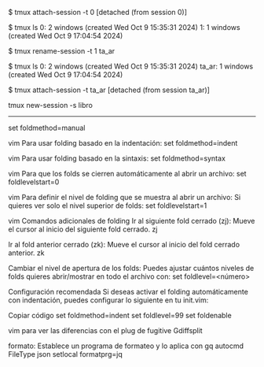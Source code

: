 $ tmux attach-session -t 0
[detached (from session 0)]

$ tmux ls
0: 2 windows (created Wed Oct  9 15:35:31 2024)
1: 1 windows (created Wed Oct  9 17:04:54 2024)

$ tmux rename-session -t 1 ta_ar

$ tmux ls
0: 2 windows (created Wed Oct  9 15:35:31 2024)
ta_ar: 1 windows (created Wed Oct  9 17:04:54 2024)

$ tmux attach-session -t ta_ar
[detached (from session ta_ar)]

tmux new-session -s libro

---
set foldmethod=manual

vim
Para usar folding basado en la indentación:
set foldmethod=indent



vim
Para usar folding basado en la sintaxis:
set foldmethod=syntax



vim
Para que los folds se cierren automáticamente al abrir un archivo:
set foldlevelstart=0


vim
Para definir el nivel de folding que se muestra al abrir un archivo: Si quieres ver solo el nivel superior de folds:
set foldlevelstart=1


vim
Comandos adicionales de folding
Ir al siguiente fold cerrado (zj): Mueve el cursor al inicio del siguiente fold cerrado.
zj

Ir al fold anterior cerrado (zk): Mueve el cursor al inicio del fold cerrado anterior.
zk

Cambiar el nivel de apertura de los folds: Puedes ajustar cuántos niveles de folds quieres abrir/mostrar en todo el archivo con:
set foldlevel=<número>

Configuración recomendada
Si deseas activar el folding automáticamente con indentación, puedes configurar lo siguiente en tu init.vim:

Copiar código
set foldmethod=indent
set foldlevel=99
set foldenable



vim 
para ver las diferencias con el plug de fugitive
Gdiffsplit


formato:
Establece un programa de formateo y lo aplica con gq
autocmd FileType json setlocal formatprg=jq

